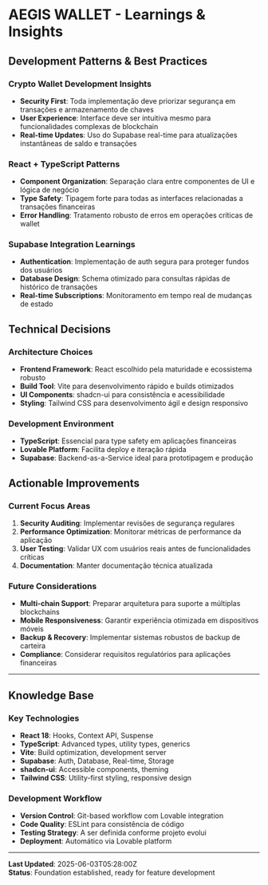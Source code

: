 # AEGIS WALLET - Learnings & Insights

## Development Patterns & Best Practices

### Crypto Wallet Development Insights
- **Security First**: Toda implementação deve priorizar segurança em transações e armazenamento de chaves
- **User Experience**: Interface deve ser intuitiva mesmo para funcionalidades complexas de blockchain
- **Real-time Updates**: Uso do Supabase real-time para atualizações instantâneas de saldo e transações

### React + TypeScript Patterns
- **Component Organization**: Separação clara entre componentes de UI e lógica de negócio
- **Type Safety**: Tipagem forte para todas as interfaces relacionadas a transações financeiras
- **Error Handling**: Tratamento robusto de erros em operações críticas de wallet

### Supabase Integration Learnings
- **Authentication**: Implementação de auth segura para proteger fundos dos usuários
- **Database Design**: Schema otimizado para consultas rápidas de histórico de transações
- **Real-time Subscriptions**: Monitoramento em tempo real de mudanças de estado

## Technical Decisions

### Architecture Choices
- **Frontend Framework**: React escolhido pela maturidade e ecossistema robusto
- **Build Tool**: Vite para desenvolvimento rápido e builds otimizados
- **UI Components**: shadcn-ui para consistência e acessibilidade
- **Styling**: Tailwind CSS para desenvolvimento ágil e design responsivo

### Development Environment
- **TypeScript**: Essencial para type safety em aplicações financeiras
- **Lovable Platform**: Facilita deploy e iteração rápida
- **Supabase**: Backend-as-a-Service ideal para prototipagem e produção

## Actionable Improvements

### Current Focus Areas
1. **Security Auditing**: Implementar revisões de segurança regulares
2. **Performance Optimization**: Monitorar métricas de performance da aplicação
3. **User Testing**: Validar UX com usuários reais antes de funcionalidades críticas
4. **Documentation**: Manter documentação técnica atualizada

### Future Considerations
- **Multi-chain Support**: Preparar arquitetura para suporte a múltiplas blockchains
- **Mobile Responsiveness**: Garantir experiência otimizada em dispositivos móveis
- **Backup & Recovery**: Implementar sistemas robustos de backup de carteira
- **Compliance**: Considerar requisitos regulatórios para aplicações financeiras

---

## Knowledge Base

### Key Technologies
- **React 18**: Hooks, Context API, Suspense
- **TypeScript**: Advanced types, utility types, generics
- **Vite**: Build optimization, development server
- **Supabase**: Auth, Database, Real-time, Storage
- **shadcn-ui**: Accessible components, theming
- **Tailwind CSS**: Utility-first styling, responsive design

### Development Workflow
- **Version Control**: Git-based workflow com Lovable integration
- **Code Quality**: ESLint para consistência de código
- **Testing Strategy**: A ser definida conforme projeto evolui
- **Deployment**: Automático via Lovable platform

---
**Last Updated**: 2025-06-03T05:28:00Z  
**Status**: Foundation established, ready for feature development
